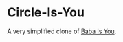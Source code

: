 # Circle-Is-You
A very simplified clone of [Baba Is You](https://en.wikipedia.org/wiki/Baba_Is_You).
